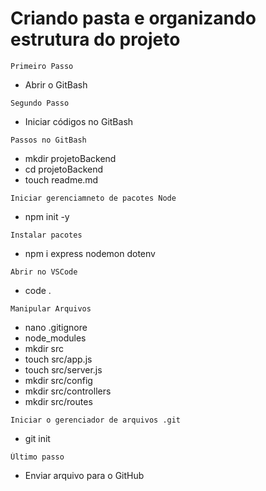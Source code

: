 # Criando pasta e organizando estrutura do projeto
```
Primeiro Passo
```
* Abrir o GitBash
```
Segundo Passo
```
* Iniciar códigos no GitBash
```
Passos no GitBash
```
* mkdir projetoBackend
* cd projetoBackend
* touch readme.md
```
Iniciar gerenciamneto de pacotes Node
```
* npm init -y
```
Instalar pacotes 
``` 
* npm i express nodemon dotenv
``` 
Abrir no VSCode
``` 
* code .
``` 
Manipular Arquivos 
``` 
* nano .gitignore
* node_modules
* mkdir src
* touch src/app.js
* touch src/server.js
* mkdir src/config
* mkdir src/controllers
* mkdir src/routes
``` 
Iniciar o gerenciador de arquivos .git
``` 
* git init
```  
Último passo
``` 
* Enviar arquivo para o GitHub

